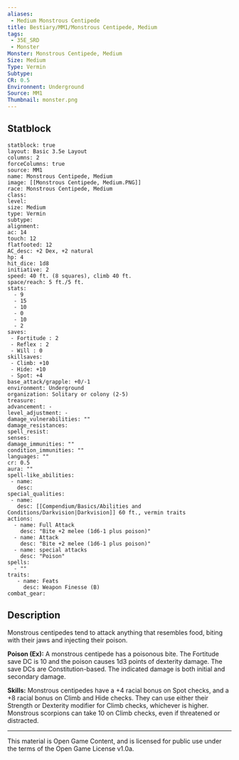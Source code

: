 ```yaml
---
aliases:
 - Medium Monstrous Centipede
title: Bestiary/MM1/Monstrous Centipede, Medium
tags: 
 - 35E_SRD
 - Monster
Monster: Monstrous Centipede, Medium
Size: Medium
Type: Vermin
Subtype: 
CR: 0.5
Environnent: Underground
Source: MM1
Thumbnail: monster.png
---
```


## Statblock

```statblock
statblock: true
layout: Basic 3.5e Layout
columns: 2
forceColumns: true
source: MM1 
name: Monstrous Centipede, Medium
image: [[Monstrous Centipede, Medium.PNG]]
race: Monstrous Centipede, Medium
class: 
level: 
size: Medium
type: Vermin
subtype: 
alignment: 
ac: 14
touch: 12
flatfooted: 12
AC_desc: +2 Dex, +2 natural
hp: 4
hit_dice: 1d8
initiative: 2
speed: 40 ft. (8 squares), climb 40 ft.
space/reach: 5 ft./5 ft.
stats:
  - 9
  - 15
  - 10
  - 0
  - 10
  - 2
saves:
 - Fortitude : 2
 - Reflex : 2
 - Will : 0
skillsaves:
 - Climb: +10
 - Hide: +10
 - Spot: +4
base_attack/grapple: +0/-1
environment: Underground
organization: Solitary or colony (2-5)
treasure: 
advancement: -
level_adjustment: -
damage_vulnerabilities: ""
damage_resistances: 
spell_resist: 
senses: 
damage_immunities: ""
condition_immunities: ""
languages: ""
cr: 0.5
aura: ""
spell-like_abilities:
 - name: 
   desc: 
special_qualities:
 - name:
   desc: [[Compendium/Basics/Abilities and Conditions/Darkvision|Darkvision]] 60 ft., vermin traits
actions:
  - name: Full Attack
    desc: "Bite +2 melee (1d6-1 plus poison)"
  - name: Attack
    desc: "Bite +2 melee (1d6-1 plus poison)"
  - name: special attacks
    desc: "Poison"
spells:
  - ""
traits:
   - name: Feats
     desc: Weapon Finesse (B)
combat_gear:  
```

## Description



Monstrous centipedes tend to attack anything that resembles food, biting with their jaws and injecting their poison.


**Poison (Ex):** A monstrous centipede has a poisonous bite. The Fortitude save DC is 10 and the poison causes 1d3 points of dexterity damage. The save DCs are Constitution-based. The indicated damage is both initial and secondary damage.


**Skills:** Monstrous centipedes have a +4 racial bonus on Spot checks, and a +8 racial bonus on Climb and Hide checks. They can use either their Strength or Dexterity modifier for Climb checks, whichever is higher. Monstrous scorpions can take 10 on Climb checks, even if threatened or distracted.

---

This material is Open Game Content, and is licensed for public use under the terms of the Open Game License v1.0a.
